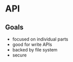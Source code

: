 # API

## Goals

- focused on individual parts
- good for write APIs
- backed by file system
- secure
